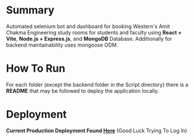 # Summary

Automated selenium bot and dashboard for booking Western's Amit Chakma Engineering study rooms for students and faculty using **React + Vite**, **Node.js + Express.js**, and **MongoDB** Database. Additionally for backend maintainability uses mongoose ODM.

# How To Run

For each folder (except the backend folder in the Script directory) there is a **README** that may be followed to deploy the application locally.

# Deployment

**Current Production Deployment Found [Here](https://acebdashboard.vercel.app)** (Good Luck Trying To Log In)
